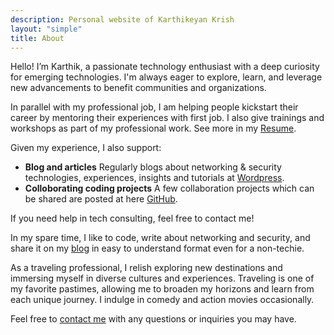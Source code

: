 ```yaml
---
description: Personal website of Karthikeyan Krish
layout: "simple"
title: About
---
```


Hello! I’m Karthik, a passionate technology enthusiast with a deep curiosity for emerging technologies. I'm always eager to explore, learn, and leverage new advancements to benefit communities and organizations.

In parallel with my professional job, I am helping people kickstart their career by mentoring their experiences with first job. I also give trainings and workshops as part of my professional work. See more in my [Resume](/resume/).

Given my experience, I also support:

- **Blog and articles** Regularly blogs about networking & security technologies, experiences, insights and tutorials at [Wordpress](https://whnetwork.wordpress.com/).
- **Colloborating coding projects** A few collaboration projects which can be shared are posted at here [GitHub](https://github.com/indhradhanush/).

If you need help in tech consulting, feel free to contact me!

In my spare time, I like to code, write about networking and security, and share it on my [blog](https://whnetwork.wordpress.com/) in easy to understand format even for a non-techie.

As a traveling professional, I relish exploring new destinations and immersing myself in diverse cultures and experiences. Traveling is one of my favorite pastimes, allowing me to broaden my horizons and learn from each unique journey. I indulge in comedy and action movies occasionally.

Feel free to [contact me](/contact/) with any questions or inquiries you may have.
